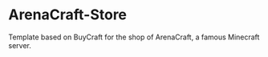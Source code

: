 # ArenaCraft-Store
Template based on BuyCraft for the shop of ArenaCraft, a famous Minecraft server.
